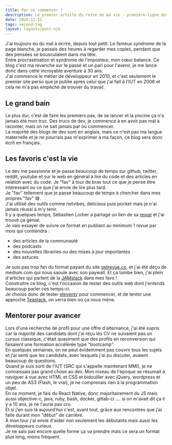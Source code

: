 ```yaml
---
title: Par où commencer ?
description: Le premier article du reste de ma vie - premiere-ligne.dev
date: 2020-12-12
tags: second-tag
layout: layouts/post.njk
---
```


J'ai toujours eu du mal à écrire, depuis tout petit. Le fameux syndrome de la page blanche, je passais des heures à regarder mes copies, pendant que des pensées se bousculaient dans ma tête.  
Entre procrastination et syndrome de l'imposteur, mon cœur balance.
Ce blog c'est ma revanche sur le passé et un pari pour l'avenir, je me lance donc dans cette incroyable aventure à 30 ans.  
J'ai commencé le métier de développeur en 2010, et c'est seulement le premier site perso que je publie après celui que j'ai fait à l'IUT en 2008 et cela ne m'a pas empêché de trouver du travail.

## Le grand bain

Le plus dur, c'est de faire les premiers pas, de se lancer et la piscine ça n'a jamais été mon truc.
Des trucs de dev, je commence à en avoir pas mal à raconter, mais on ne sait jamais par où commencer.  
La majorité des blogs de dev sont en anglais, mais ce n'est pas ma langue maternelle et je ne pourrais pas m'exprimer à ma façon, ce blog sera donc écrit en français.

## Les favoris c'est la vie

Le dev me passionne et je passe beaucoup de temps sur github, twitter, reddit, youtube et sur le web en général à lire du code et des articles en relation avec du code. Je "fav" à tour de bras tout ce que je pense être intéressant ou ce que j'ai envie de lire plus tard.  
Je "fav" tellement que je passe beaucoup de temps à chercher dans mes propres "fav" 😅.  
J'ai utilisé des outils comme netvibes, delicious puis pocket mais je n'ai jamais réussi à m'y tenir.  
Il y a quelques temps, Sébastien Lorber a partagé un lien de sa [revue](https://www.getrevue.co/profile/sebastien-lorber/) et j'ai trouvé ça génial.  
Je vais essayer de suivre ce format en publiant au minimum 1 revue par mois qui contiendra :
- des articles de la communauté
- des podcasts
- des nouvelles librairies ou des mises à jour importantes
- des astuces 

Je suis pas trop fan du format payant du site [getrevue.co](https://www.getrevue.co/), et j'ai été déçu de medium.com qui nous saoule avec son paywall. 
Et ça tombe bien, j'ai plein d'articles qui parlent de la [JAMstack](https://jamstatic.fr/) dans mes favs !  
Construitre ce blog, c'est l'occasion de tester des outils web dont j'entends beaucoup parler ces temps-ci.  
Je choisis donc de tester [eleventy](https://www.11ty.dev/) pour commencer, et de tenter une approche [Teastack](https://orbit.love/blog/towards-a-lightweight-jamstack), on verra bien où ça nous mène.

## Mentorer pour avancer 

Lors d'une recherche de profil pour une offre d'alternance, j'ai été supris car la majorité des candidats dont j'ai reçu les CV ne suivaient pas un cursus classique, c'était quasiment que des profils en reconversion qui faisaient une formation accélérée type "bootcamp".  
En quelques semaines, on ne peut évidemment pas couvrir tous les sujets et j'ai senti que les candidats, avec lesquels j'ai pu discuter, avaient beaucoup de questions.  
Quand je suis sorti de l'IUT (SRC qui s'appelle maintenant MMI), je ne connaissais pas grand chose au dev. Mon niveau de l'époque se résumait à naviguer à vue avec HTML et CSS et bidouiller avec jQuery, wordpress et un peu de AS3 (Flash, le vrai), je ne comprenais rien à la programmation objet.  
En ce moment, je fais du React Native, donc majoritairement du JS mais aussi objective-c, java, ruby, bash, docker, gitlab-ci .... si on m'avait dit ça il y a 10 ans, je ne l'aurai pas cru.  
Et si j'en suis là aujourd'hui c'est, avant tout, grâce aux rencontres que j'ai faite durant mon "début" de carrière.  
À mon tour j'ai envie d'aider non seulement les débutants mais aussi les développeurs curieux.  
Je ne sais pas encore quelle forme ça va prendre mais ce sera un format plus long, moins fréquent.  